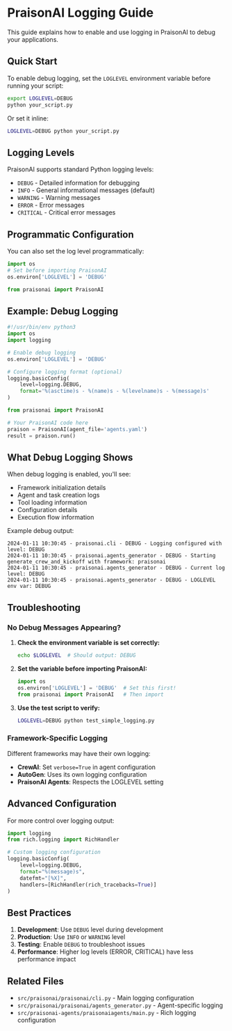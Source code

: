 # PraisonAI Logging Guide

This guide explains how to enable and use logging in PraisonAI to debug your applications.

## Quick Start

To enable debug logging, set the `LOGLEVEL` environment variable before running your script:

```bash
export LOGLEVEL=DEBUG
python your_script.py
```

Or set it inline:
```bash
LOGLEVEL=DEBUG python your_script.py
```

## Logging Levels

PraisonAI supports standard Python logging levels:
- `DEBUG` - Detailed information for debugging
- `INFO` - General informational messages (default)
- `WARNING` - Warning messages
- `ERROR` - Error messages
- `CRITICAL` - Critical error messages

## Programmatic Configuration

You can also set the log level programmatically:

```python
import os
# Set before importing PraisonAI
os.environ['LOGLEVEL'] = 'DEBUG'

from praisonai import PraisonAI
```

## Example: Debug Logging

```python
#!/usr/bin/env python3
import os
import logging

# Enable debug logging
os.environ['LOGLEVEL'] = 'DEBUG'

# Configure logging format (optional)
logging.basicConfig(
    level=logging.DEBUG,
    format='%(asctime)s - %(name)s - %(levelname)s - %(message)s'
)

from praisonai import PraisonAI

# Your PraisonAI code here
praison = PraisonAI(agent_file='agents.yaml')
result = praison.run()
```

## What Debug Logging Shows

When debug logging is enabled, you'll see:
- Framework initialization details
- Agent and task creation logs
- Tool loading information
- Configuration details
- Execution flow information

Example debug output:
```
2024-01-11 10:30:45 - praisonai.cli - DEBUG - Logging configured with level: DEBUG
2024-01-11 10:30:45 - praisonai.agents_generator - DEBUG - Starting generate_crew_and_kickoff with framework: praisonai
2024-01-11 10:30:45 - praisonai.agents_generator - DEBUG - Current log level: DEBUG
2024-01-11 10:30:45 - praisonai.agents_generator - DEBUG - LOGLEVEL env var: DEBUG
```

## Troubleshooting

### No Debug Messages Appearing?

1. **Check the environment variable is set correctly:**
   ```bash
   echo $LOGLEVEL  # Should output: DEBUG
   ```

2. **Set the variable before importing PraisonAI:**
   ```python
   import os
   os.environ['LOGLEVEL'] = 'DEBUG'  # Set this first!
   from praisonai import PraisonAI   # Then import
   ```

3. **Use the test script to verify:**
   ```bash
   LOGLEVEL=DEBUG python test_simple_logging.py
   ```

### Framework-Specific Logging

Different frameworks may have their own logging:
- **CrewAI**: Set `verbose=True` in agent configuration
- **AutoGen**: Uses its own logging configuration
- **PraisonAI Agents**: Respects the LOGLEVEL setting

## Advanced Configuration

For more control over logging output:

```python
import logging
from rich.logging import RichHandler

# Custom logging configuration
logging.basicConfig(
    level=logging.DEBUG,
    format="%(message)s",
    datefmt="[%X]",
    handlers=[RichHandler(rich_tracebacks=True)]
)
```

## Best Practices

1. **Development**: Use `DEBUG` level during development
2. **Production**: Use `INFO` or `WARNING` level
3. **Testing**: Enable `DEBUG` to troubleshoot issues
4. **Performance**: Higher log levels (ERROR, CRITICAL) have less performance impact

## Related Files

- `src/praisonai/praisonai/cli.py` - Main logging configuration
- `src/praisonai/praisonai/agents_generator.py` - Agent-specific logging
- `src/praisonai-agents/praisonaiagents/main.py` - Rich logging configuration